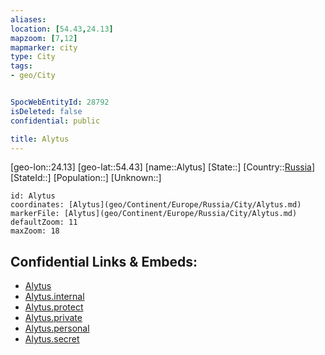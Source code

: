 ```yaml
---
aliases: 
location: [54.43,24.13]
mapzoom: [7,12] 
mapmarker: city 
type: City
tags:
- geo/City


SpocWebEntityId: 28792
isDeleted: false
confidential: public

title: Alytus
---
```

[geo-lon::24.13]
[geo-lat::54.43]
[name::Alytus]
[State::]
[Country::[Russia](geo/Continent/Europe/Russia.md)]
[StateId::]
[Population::]
[Unknown::]


```leaflet
id: Alytus
coordinates: [Alytus](geo/Continent/Europe/Russia/City/Alytus.md)
markerFile: [Alytus](geo/Continent/Europe/Russia/City/Alytus.md)
defaultZoom: 11 
maxZoom: 18
```


## Confidential Links & Embeds: 
- [Alytus](../../../../../../_public/geo/Continent/Europe/Russia/City/Alytus.md) 
- [Alytus.internal](../../../../../../_internal/geo/Continent/Europe/Russia/City/Alytus.internal.md) 
- [Alytus.protect](../../../../../../_protect/geo/Continent/Europe/Russia/City/Alytus.protect.md) 
- [Alytus.private](../../../../../../_private/geo/Continent/Europe/Russia/City/Alytus.private.md) 
- [Alytus.personal](../../../../../../_personal/geo/Continent/Europe/Russia/City/Alytus.personal.md) 
- [Alytus.secret](../../../../../../_secret/geo/Continent/Europe/Russia/City/Alytus.secret.md) 

